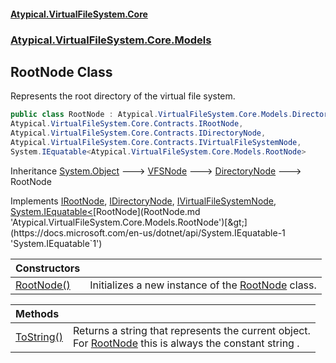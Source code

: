 #### [Atypical.VirtualFileSystem.Core](VirtualFileSystem.md 'VirtualFileSystem')
### [Atypical.VirtualFileSystem.Core.Models](VirtualFileSystem.md#Atypical.VirtualFileSystem.Core.Models 'Atypical.VirtualFileSystem.Core.Models')

## RootNode Class

Represents the root directory of the virtual file system.

```csharp
public class RootNode : Atypical.VirtualFileSystem.Core.Models.DirectoryNode,
Atypical.VirtualFileSystem.Core.Contracts.IRootNode,
Atypical.VirtualFileSystem.Core.Contracts.IDirectoryNode,
Atypical.VirtualFileSystem.Core.Contracts.IVirtualFileSystemNode,
System.IEquatable<Atypical.VirtualFileSystem.Core.Models.RootNode>
```

Inheritance [System.Object](https://docs.microsoft.com/en-us/dotnet/api/System.Object 'System.Object') &#129106; [VFSNode](VFSNode.md 'Atypical.VirtualFileSystem.Core.Abstractions.VFSNode') &#129106; [DirectoryNode](DirectoryNode.md 'Atypical.VirtualFileSystem.Core.Models.DirectoryNode') &#129106; RootNode

Implements [IRootNode](IRootNode.md 'Atypical.VirtualFileSystem.Core.Contracts.IRootNode'), [IDirectoryNode](IDirectoryNode.md 'Atypical.VirtualFileSystem.Core.Contracts.IDirectoryNode'), [IVirtualFileSystemNode](IVirtualFileSystemNode.md 'Atypical.VirtualFileSystem.Core.Contracts.IVirtualFileSystemNode'), [System.IEquatable&lt;](https://docs.microsoft.com/en-us/dotnet/api/System.IEquatable-1 'System.IEquatable`1')[RootNode](RootNode.md 'Atypical.VirtualFileSystem.Core.Models.RootNode')[&gt;](https://docs.microsoft.com/en-us/dotnet/api/System.IEquatable-1 'System.IEquatable`1')

| Constructors | |
| :--- | :--- |
| [RootNode()](RootNode.RootNode().md 'Atypical.VirtualFileSystem.Core.Models.RootNode.RootNode()') | Initializes a new instance of the [RootNode](RootNode.md 'Atypical.VirtualFileSystem.Core.Models.RootNode') class. |

| Methods | |
| :--- | :--- |
| [ToString()](RootNode.ToString().md 'Atypical.VirtualFileSystem.Core.Models.RootNode.ToString()') | Returns a string that represents the current object.<br/>For [RootNode](RootNode.md 'Atypical.VirtualFileSystem.Core.Models.RootNode') this is always the constant string <cref see="ROOT_PATH"/>. |
